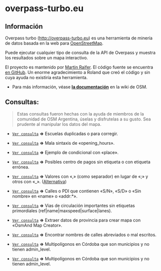 # overpass-turbo.eu
## Información
Overpass turbo (http://overpass-turbo.eu) es una herramienta de minería de datos basada en la web para [OpenStreetMap](https://openstreetmap.org/).

Puede ejecutar cualquier tipo de consulta de la API de Overpass y muestra los resultados sobre un mapa interactivo.

El proyecto es mantenido por [Martin Raifer](https://wiki.openstreetmap.org/wiki/User:Tyr). El código fuente se encuentra [en GitHub](https://github.com/tyrasd/overpass-turbo). Un enorme agradecimiento a Roland que creó el código y sin cuya ayuda no existiría esta herramienta. 

* Para más información, véase [**la documentación**](https://wiki.openstreetmap.org/wiki/ES:Overpass_turbo) en la wiki de OSM.
## Consultas:

> Estas consultas fueron hechas con la ayuda de miembros de la comunidad de OSM Argentina, úselas y disfrutelas a su gusto. Sea prudente al manipular los datos del mapa.

* [`Ver consulta`](https://overpass-turbo.eu/s/Hdv) **=>** Escuelas duplicadas o para corregir.

* [`Ver consulta`](https://overpass-turbo.eu/s/Hdt) **=>** Mala sintaxis de «opening_hours».

* [`Ver consulta`](https://overpass-turbo.eu/s/xKq) **=>** Ejemplo de condicional con «place».

* [`Ver consulta`](https://overpass-turbo.eu/s/w5e) **=>** Posibles centro de pagos sin etiqueta o con etiqueta errónea.

* [`Ver consulta`](https://overpass-turbo.eu/s/Hki) **=>** Valores con «,» (como separador) en lugar de «;» y otros con «_». ([Alternativa](https://overpass-turbo.eu/s/HxQ))

* [`Ver consulta`](https://overpass-turbo.eu/s/Hkj) **=>** Calles o PDI que contienen «S/N», «S/D» o «Sin nombre» en «name» o «addr:*».

* [`Ver consulta`](https://overpass-turbo.eu/s/Hkk) **=>** Vias de circulación importantes sin etiquetas primordiales (ref|name|maxspeed|surface|lanes).

* [`Ver consulta`](https://overpass-turbo.eu/s/Hkl) **=>** Extraer datos de provincia para crear mapa con «OsmAnd Map Creator».

* [`Ver consulta`](https://overpass-turbo.eu/s/Hkp) **=>** Encontrar nombres de calles abreviados o mal escritos.
* [`Ver consulta`](http://overpass-turbo.eu/s/HEm) **=>** Multipolígonos en Córdoba que son municipios y no tienen admin_level.
* [`Ver consulta`](http://overpass-turbo.eu/s/HEn) **=>** Multipolígonos en Córdoba que son municipios y no tienen admin_level.
